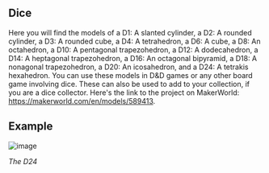 ## Dice

Here you will find the models of a D1: A slanted cylinder, a D2: A rounded cylinder, a D3: A rounded cube, a D4: A tetrahedron, a D6: A cube, a D8: An octahedron, a D10: A pentagonal trapezohedron, a D12: A dodecahedron, a D14: A heptagonal trapezohedron, a D16: An octagonal bipyramid, a D18: A nonagonal trapezohedron, a D20: An icosahedron, and a D24: A tetrakis hexahedron. You can use these models in D&D games or any other board game involving dice. These can also be used to add to your collection, if you are a dice collector. Here's the link to the project on MakerWorld: https://makerworld.com/en/models/589413.

## Example
![image](https://github.com/user-attachments/assets/c18e591e-81ca-4c3c-b6a0-a156f23517fd)

_The D24_
